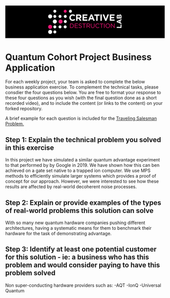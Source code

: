 ![CDL 2020 Cohort Project](../figures/CDL_logo.jpg)
# Quantum Cohort Project Business Application

For each weekly project, your team is asked to complete the below business application exercise.
To complement the technical tasks, please consdier the four questions below.
You are free to format your response to these four questions as you wish (with the final question done as a short recorded video), and to include
the content (or links to the content) on your forked repository.

A brief example for each question is included for the 
[Traveling Salesman Problem.](https://en.wikipedia.org/wiki/Travelling_salesman_problem)

## Step 1: Explain the technical problem you solved in this exercise

In this project we have simulated a similar quantum advantage experiment to that performed by by Google in 2019. We have shown how this can ben achieved
on a gate set native to a trapped ion computer. We use MPS methods to efficiently simulate larger 
systems which provides a proof of concept for our approach. However, we were interested to see how these
results are affected by real-world decoherent noise processes.

## Step 2: Explain or provide examples of the types of real-world problems this solution can solve

With so many new quantum hardware companies pushing different architectures, having a systematic means
for them to benchmark their hardware for the task of demonstrating advantage.

## Step 3: Identify at least one potential customer for this solution - ie: a business who has this problem and would consider paying to have this problem solved

Non super-conducting hardware providers such as:
-AQT
-IonQ
-Universal Quantum
